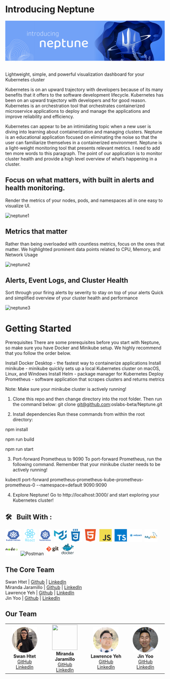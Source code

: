 # Introducing Neptune
<p>
<img src="https://github.com/MirandaJaramillo/githubImages/blob/main/images/centered_neptune.png" title="neptune" alt="neptune" />&nbsp;
<p>

Lightweight, simple, and powerful visualization dashboard for your Kubernetes cluster

Kubernetes is on an upward trajectory with developers because of its many benefits that it offers to the software development lifecycle.
Kubernetes has been on an upward trajectory with developers and for good reason.
Kubernetes is an orchestration tool that orchestrates containerized microservice applications to deploy and manage the applications and improve reliability and efficiency. 

Kubernetes can appear to be an intimidating topic when a new user is diving into learning about containerization and managing clusters. Neptune is an educational application focused on eliminating the noise so that the user can familiarize themselves in a containerized environment. Neptune is a light-weight monitoring tool that presents relevant metrics. I need to add ten more words to this paragraph. The point of our application is to monitor cluster health and provide a high level overview of what’s happening in a cluster.

## Focus on what matters, with built in alerts and health monitoring.

Render the metrics of your nodes, pods, and namespaces all in one easy to visualize UI.

![neptune1](https://user-images.githubusercontent.com/96557317/180123940-4a9f50bc-a63e-45fd-904a-d3b346686138.gif)

## Metrics that matter

Rather than being overloaded with countless metrics, focus on the ones that matter. We highlighted prominent data points related to CPU, Memory, and Network Usage

![neptune2](https://user-images.githubusercontent.com/96557317/180123960-78356a62-17bd-495b-bac9-179a34449796.gif)

## Alerts, Event Logs, and Cluster Health

Sort through your firing alerts by severity to stay on top of your alerts
Quick and simplified overview of your cluster health and performance

![neptune3](https://user-images.githubusercontent.com/96557317/180123967-93d53f8c-aed1-4e67-8d96-963554b87f63.gif)

# Getting Started

Prerequisites
There are some prerequisites before you start with Neptune, so make sure you have Docker and Minikube setup. We highly recommend that you follow the order below.

Install Docker Desktop - the fastest way to containerize applications
Install minikube - minikube quickly sets up a local Kubernetes cluster on macOS, Linux, and Windows
Install Helm - package manager for Kubernetes
Deploy Prometheus - software application that scrapes clusters and returns metrics

Note: Make sure your minikube cluster is actively running!

1. Clone this repo and then change directory into the root folder. Then run the command below:
   git clone git@github.com:oslabs-beta/Neptune.git

2. Install dependencies
   Run these commands from within the root directory:

npm install

npm run build

npm run start

3. Port-forward Prometheus to 9090
   To port-forward Prometheus, run the following command. Remember that your minikube cluster needs to be actively running!

kubectl port-forward prometheus-prometheus-kube-prometheus-prometheus-0 --namespace=default 9090:9090

4. Explore Neptune!
   Go to http://localhost:3000/ and start exploring your Kubernetes cluster!

## 🛠 &nbsp; Built With :

<p>
<img src="https://github.com/devicons/devicon/blob/master/icons/kubernetes/kubernetes-plain-wordmark.svg" title="Kubernetes" alt="Kubernetes" width="50" height="40"/>&nbsp;
<img src="https://github.com/devicons/devicon/blob/master/icons/react/react-original-wordmark.svg" title="React" alt="React" width="40" height="40"/>&nbsp;
<img src="https://github.com/devicons/devicon/blob/master/icons/kubernetes/kubernetes-plain-wordmark.svg" title="Prometheus" alt="Prometheus" width="40" height="40"/>&nbsp;
<img src="https://github.com/devicons/devicon/blob/master/icons/materialui/materialui-original.svg" title="Material UI" alt="Material UI" width="40" height="40"/>&nbsp;
<img src="https://github.com/devicons/devicon/blob/master/icons/css3/css3-plain-wordmark.svg"  title="CSS3" alt="CSS" width="40" height="40"/>&nbsp;
<img src="https://github.com/devicons/devicon/blob/master/icons/html5/html5-original.svg" title="HTML5" alt="HTML" width="40" height="40"/>&nbsp;
<img src="https://github.com/devicons/devicon/blob/master/icons/javascript/javascript-original.svg" title="JavaScript" alt="JavaScript" width="40" height="40"/>&nbsp;
<img src="https://github.com/devicons/devicon/blob/master/icons/typescript/typescript-original.svg" title="Typescript" **alt="Typescript" width="40" height="40"/>&nbsp;
<img src="https://github.com/devicons/devicon/blob/master/icons/webpack/webpack-original-wordmark.svg" title="Webpack"  alt="Webpack" width="40" height="40"/>&nbsp;
<img src="https://github.com/devicons/devicon/blob/master/icons/mysql/mysql-original-wordmark.svg" title="MySQL"  alt="MySQL" width="40" height="40"/>&nbsp;
<img src="https://github.com/devicons/devicon/blob/master/icons/nodejs/nodejs-original-wordmark.svg" title="NodeJS" alt="NodeJS" width="40" height="40"/>&nbsp;
<img src="https://www.vectorlogo.zone/logos/getpostman/getpostman-icon.svg" title="Postman"  alt="Postman" width="40" height="40"/>&nbsp;
<img src="https://github.com/devicons/devicon/blob/master/icons/git/git-original-wordmark.svg" title="Git" **alt="Git" width="40" height="40"/>&nbsp;
<img src="https://github.com/devicons/devicon/blob/master/icons/docker/docker-original-wordmark.svg" title="Docker" **alt="Git" width="40" height="40"/>&nbsp;

</p>



## The Core Team

Swan Htet | <a href="https://github.com/swanhtethtetswan">Github</a> | <a href="https://www.linkedin.com/in/swan-htet-htet-swan/">LinkedIn</a> </br>
Miranda Jaramillo | <a href="https://github.com/mirandajaramillo">Github</a> | <a href="https://www.linkedin.com/in/miranda-jaramillo/">LinkedIn</a> </br>
Lawrence Yeh | <a href="https://github.com/lawyeh">Github</a> | <a href="https://www.linkedin.com/in/lawyeh/">LinkedIn</a> </br>
Jin Yoo | <a href="https://github.com/iyoojin">Github</a> | <a href="https://www.linkedin.com/in/iyoojin/">LinkedIn</a> </br>



## Our Team
<table align="center"><tbody><tr>
  <td align="center" width="150">
    <img src="https://github.com/MirandaJaramillo/githubImages/blob/main/images/SwanHtet.png" style="height: 5rem; width: 5rem;" />
    <br/>
    <strong>Swan Htet</strong>
    <br/>
    <a href="https://github.com/swanhtethtetswan">GitHub</a>
    <br/>
    <a href="https://www.linkedin.com/in/swan-htet-htet-swan/">LinkedIn</a>
  </td>
  <td align="center" width="150">
    <img src="https://github.com/MirandaJaramillo/githubImages/blob/main/images/Miranda-Headshot2022%20circle.png" style="height: 5rem; width: 5rem;" />
    <br/>
    <strong>Miranda Jaramillo</strong>
    <br/>
    <a href="https://github.com/mirandajaramillo">GitHub</a>
    <br/>
    <a href="https://www.linkedin.com/in/miranda-jaramillo/">LinkedIn</a>
  </td>
  <td align="center" width="150">
    <img src="https://github.com/MirandaJaramillo/githubImages/blob/main/images/LawrenceYeh.png" style="height: 5rem; width: 5rem;" />
    <br/>
    <strong>Lawrence Yeh</strong>
    <br/>
    <a href="https://github.com/lawyeh">GitHub</a>
    <br/>
    <a href="https://www.linkedin.com/in/lawyeh/">LinkedIn</a>
  </td>
  <td align="center" width="150">
    <img src="https://github.com/MirandaJaramillo/githubImages/blob/main/images/JinYoo.png" style="height: 5rem; width: 5rem;" />
    <br/>
    <strong>Jin Yoo</strong>
    <br/>
    <a href="https://github.com/iyoojin">GitHub</a>
    <br/>
    <a href="https://www.linkedin.com/in/iyoojin/">LinkedIn</a>
  </td>
</tr></tbody></table>
